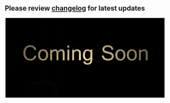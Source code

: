Please review [changelog](https://github.com/xvenux/xvenux/blob/main/CHANGELOG.md) for latest updates 
---
<div style="text-align:center"><img src="screenshoot.gif"></div>